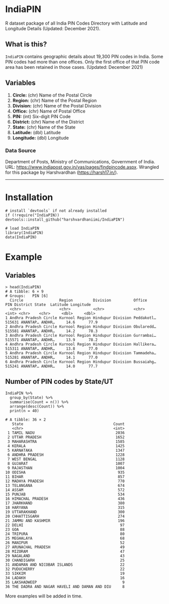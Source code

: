 # IndiaPIN
R dataset package of all India PIN Codes Directory with Latitude and Longitude Details (Updated: December 2021).

## What is this?
`IndiaPIN` contains geographic details about 19,300 PIN codes in India. Some PIN codes had more than one offices. Only the first office of that PIN code area has been retained in those cases. (Updated: December 2021)

## Variables
1. **Circle:** (chr) Name of the Postal Circle
2. **Region:** (chr) Name of the Postal Region
3. **Division:** (chr) Name of the Postal Division
4. **Office:** (chr) Name of Postal Office
5. **PIN:** (int) Six-digit PIN Code
6. **District:** (chr) Name of the District
7. **State:** (chr) Name of the State
8. **Latitude:** (dbl) Latitude
9. **Longitude:** (dbl) Longitude

### Data Source
Department of Posts, Ministry of Communications, Government of India. URL: https://www.indiapost.gov.in/vas/pages/findpincode.aspx. Wrangled for this package by Harshvardhan (https://harsh17.in/).

---

# Installation

````
# install `devtools` if not already installed
if (!require("IndiaPIN)) devtools::install_github("harshvardhaniimi/IndiaPIN")

# load IndiaPIN
library(IndiaPIN)
data(IndiaPIN)
````

# Example

## Variables
````
> head(IndiaPIN)
# A tibble: 6 × 9
# Groups:   PIN [6]
  Circle                Region         Division          Office        PIN District State  Latitude Longitude
  <chr>                 <chr>          <chr>             <chr>       <int> <chr>    <chr>     <dbl>     <dbl>
1 Andhra Pradesh Circle Kurnool Region Hindupur Division Peddakotl… 515631 ANANTAP… ANDHR…     14.6      77.9
2 Andhra Pradesh Circle Kurnool Region Hindupur Division Obularedd… 515581 ANANTAP… ANDHR…     14.2      78.3
3 Andhra Pradesh Circle Kurnool Region Hindupur Division Gurrambai… 515571 ANANTAP… ANDHR…     13.9      78.2
4 Andhra Pradesh Circle Kurnool Region Hindupur Division Hallikera… 515311 ANANTAP… ANDHR…     13.8      77.0
5 Andhra Pradesh Circle Kurnool Region Hindupur Division Tammadeha… 515281 ANANTAP… ANDHR…     14.1      77.0
6 Andhra Pradesh Circle Kurnool Region Hindupur Division Bussaiahg… 515241 ANANTAP… ANDHR…     14.0      77.7
````

## Number of PIN codes by State/UT
````
IndiaPIN %>% 
  group_by(State) %>% 
  summarise(Count = n()) %>% 
  arrange(desc(Count)) %>% 
  print(n = 40)
  
# A tibble: 36 × 2
   State                                        Count
   <chr>                                        <int>
 1 TAMIL NADU                                    2036
 2 UTTAR PRADESH                                 1652
 3 MAHARASHTRA                                   1585
 4 KERALA                                        1425
 5 KARNATAKA                                     1347
 6 ANDHRA PRADESH                                1228
 7 WEST BENGAL                                   1128
 8 GUJARAT                                       1007
 9 RAJASTHAN                                     1004
10 ODISHA                                         935
11 BIHAR                                          857
12 MADHYA PRADESH                                 770
13 TELANGANA                                      674
14 ASSAM                                          572
15 PUNJAB                                         534
16 HIMACHAL PRADESH                               436
17 JHARKHAND                                      380
18 HARYANA                                        315
19 UTTARAKHAND                                    300
20 CHHATTISGARH                                   274
21 JAMMU AND KASHMIR                              196
22 DELHI                                           97
23 GOA                                             88
24 TRIPURA                                         80
25 MEGHALAYA                                       68
26 MANIPUR                                         52
27 ARUNACHAL PRADESH                               49
28 MIZORAM                                         47
29 NAGALAND                                        43
30 CHANDIGARH                                      25
31 ANDAMAN AND NICOBAR ISLANDS                     22
32 PUDUCHERRY                                      22
33 SIKKIM                                          19
34 LADAKH                                          16
35 LAKSHADWEEP                                      9
36 THE DADRA AND NAGAR HAVELI AND DAMAN AND DIU     8
````

More examples will be added in time.
